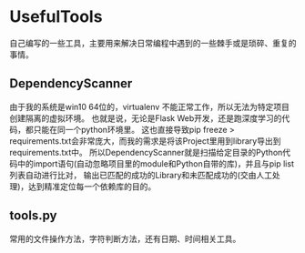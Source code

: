 # UsefulTools
自己编写的一些工具，主要用来解决日常编程中遇到的一些棘手或是琐碎、重复的事情。

## DependencyScanner
由于我的系统是win10 64位的，virtualenv 不能正常工作，所以无法为特定项目创建隔离的虚拟环境。
也就是说，无论是Flask Web开发，还是跑深度学习的代码，都只能在同一个python环境里。
这也直接导致pip freeze > requirements.txt会非常庞大，而我的需求是将该Project里用到library导出到requirements.txt中。
所以DependencyScanner就是扫描给定目录的Python代码中的import语句(自动忽略项目里的module和Python自带的库)，并且与pip list列表自动进行比对，
输出已匹配的成功的Library和未匹配成功的(交由人工处理)，达到精准定位每一个依赖库的目的。

## tools.py
常用的文件操作方法，字符判断方法，还有日期、时间相关工具。
